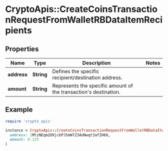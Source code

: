 # CryptoApis::CreateCoinsTransactionRequestFromWalletRBDataItemRecipients

## Properties

| Name | Type | Description | Notes |
| ---- | ---- | ----------- | ----- |
| **address** | **String** | Defines the specific recipient/destination address. |  |
| **amount** | **String** | Represents the specific amount of the transaction&#39;s destination. |  |

## Example

```ruby
require 'crypto_apis'

instance = CryptoApis::CreateCoinsTransactionRequestFromWalletRBDataItemRecipients.new(
  address: 2MtzNEqm2D9jcbPJ5mW7Z3AUNwqt3afZH66,
  amount: 0.125
)
```

